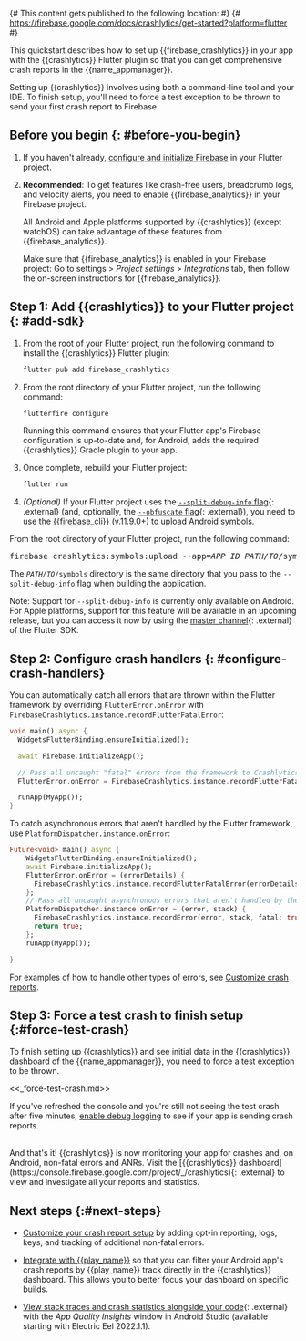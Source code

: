 {# This content gets published to the following location:                      #}
{#   https://firebase.google.com/docs/crashlytics/get-started?platform=flutter #}

This quickstart describes how to set up {{firebase_crashlytics}} in your app
with the {{crashlytics}} Flutter plugin so that you can get comprehensive crash
reports in the {{name_appmanager}}.

Setting up {{crashlytics}} involves using both a command-line tool and your IDE.
To finish setup, you'll need to force a test exception to be thrown to send your
first crash report to Firebase.


## Before you begin {: #before-you-begin}

1.  If you haven't already,
    [configure and initialize Firebase](/docs/flutter/setup) in your Flutter
    project.

1.  **Recommended**: To get features like crash-free users, breadcrumb logs,
    and velocity alerts, you need to enable {{firebase_analytics}} in your
    Firebase project.

    All Android and Apple platforms supported by {{crashlytics}} (except
    watchOS) can take advantage of these features from {{firebase_analytics}}.

    Make sure that {{firebase_analytics}} is enabled in your Firebase project:
    Go to <nobr><span class="material-icons">settings</span> > _Project settings_</nobr> > _Integrations_ tab,
    then follow the on-screen instructions for {{firebase_analytics}}.


## **Step 1**: Add {{crashlytics}} to your Flutter project {: #add-sdk}

1.  From the root of your Flutter project, run the following command to install
    the {{crashlytics}} Flutter plugin:

    ```sh {: .devsite-terminal .devsite-click-to-copy data-terminal-prefix="your-flutter-proj$ " }
    flutter pub add firebase_crashlytics
    ```

1.  From the root directory of your Flutter project, run the following command:

    ```sh {: .devsite-terminal .devsite-click-to-copy data-terminal-prefix="your-flutter-proj$ " }
    flutterfire configure
    ```

    Running this command ensures that your Flutter app's Firebase configuration
    is up-to-date and, for Android, adds the required {{crashlytics}} Gradle
    plugin to your app.

1.  Once complete, rebuild your Flutter project:

    ```sh {: .devsite-terminal .devsite-click-to-copy data-terminal-prefix="your-flutter-proj$ " }
    flutter run
    ```

1.  _(Optional)_ If your Flutter project uses the
   [`--split-debug-info` flag](https://docs.flutter.dev/perf/app-size#reducing-app-size){: .external}
   (and, optionally, the
   [`--obfuscate` flag](https://docs.flutter.dev/deployment/obfuscate){: .external}),
   you need to use the [{{firebase_cli}}](/docs/cli) (v.11.9.0+) to upload
   Android symbols.

   From the root directory of your Flutter project, run the following command:

   <pre class="devsite-terminal" data-terminal-prefix="your-flutter-proj$ ">firebase crashlytics:symbols:upload --app=<var class="readonly">APP_ID</var> <var class="readonly">PATH/TO</var>/symbols</pre>

   The <code><var>PATH/TO</var>/symbols</code> directory is the same directory
   that you pass to the `--split-debug-info` flag when building the application.

   Note: Support for `--split-debug-info` is currently only available on
   Android.<br>For Apple platforms, support for this feature will be
   available in an upcoming release, but you can access it now by using the
   [master channel](https://docs.flutter.dev/development/tools/sdk/releases){: .external}
   of the Flutter SDK.


## **Step 2**: Configure crash handlers {: #configure-crash-handlers}

You can automatically catch all errors that are thrown within the Flutter
framework by overriding `FlutterError.onError` with
`FirebaseCrashlytics.instance.recordFlutterFatalError`:

```dart
void main() async {
  WidgetsFlutterBinding.ensureInitialized();

  await Firebase.initializeApp();

  // Pass all uncaught "fatal" errors from the framework to Crashlytics
  FlutterError.onError = FirebaseCrashlytics.instance.recordFlutterFatalError;

  runApp(MyApp());
}
```

To catch asynchronous errors that aren't handled by the Flutter framework, use
`PlatformDispatcher.instance.onError`:


```dart
Future<void> main() async {
    WidgetsFlutterBinding.ensureInitialized();
    await Firebase.initializeApp();
    FlutterError.onError = (errorDetails) {
      FirebaseCrashlytics.instance.recordFlutterFatalError(errorDetails);
    };
    // Pass all uncaught asynchronous errors that aren't handled by the Flutter framework to Crashlytics
    PlatformDispatcher.instance.onError = (error, stack) {
      FirebaseCrashlytics.instance.recordError(error, stack, fatal: true);
      return true;
    };
    runApp(MyApp());

}
```

For examples of how to handle other types of errors, see
[Customize crash reports](/docs/crashlytics/customize-crash-reports?platform=flutter).


## **Step 3**: Force a test crash to finish setup {:#force-test-crash}

To finish setting up {{crashlytics}} and see initial data in the {{crashlytics}}
dashboard of the {{name_appmanager}}, you need to force a test exception to be
thrown.

<<_force-test-crash.md>>

  If you've refreshed the console and you're still not seeing the test crash
  after five minutes,
  [enable debug logging](test-implementation#enable-debug-logging)
  to see if your app is sending crash reports.

<br>
And that's it! {{crashlytics}} is now monitoring your app for crashes and, on
Android, non-fatal errors and ANRs. Visit the
[{{crashlytics}} dashboard](https://console.firebase.google.com/project/_/crashlytics){: .external}
to view and investigate all your reports and statistics.


## Next steps {:#next-steps}

* [Customize your crash report setup](/docs/crashlytics/customize-crash-reports)
  by adding opt-in reporting, logs, keys, and tracking of additional non-fatal
  errors.

* [Integrate with {{play_name}}](/docs/crashlytics/integrate-with-google-play)
  so that you can filter your Android app's crash reports by {{play_name}} track
  directly in the {{crashlytics}} dashboard. This allows you to better focus
  your dashboard on specific builds.

* [View stack traces and crash statistics alongside your
  code](https://developer.android.com/studio/preview/features#aqi){: .external}
  with the _App Quality Insights_ window in Android Studio (available starting
  with Electric Eel 2022.1.1).

